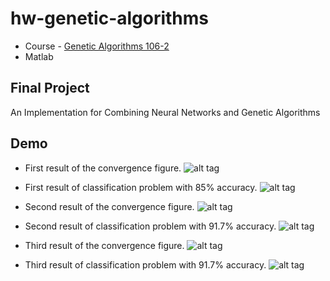# hw-genetic-algorithms

* Course - [Genetic Algorithms 106-2](http://class-qry.acad.ncku.edu.tw/syllabus/online_display.php?syear=0106&sem=2&co_no=P76C100&class_code=)
* Matlab

## Final Project ##
An Implementation for Combining Neural Networks and Genetic Algorithms

## Demo ##

* First result of the convergence figure.
![alt tag](https://i.imgur.com/RxpMEJo.png)

* First result of classification problem with 85% accuracy.
![alt tag](https://i.imgur.com/pDMfkUJ.png)

* Second result of the convergence figure.
![alt tag](https://i.imgur.com/uSWuxuQ.png)

* Second result of classification problem with 91.7% accuracy.
![alt tag](https://i.imgur.com/GkNfaKu.png)

* Third result of the convergence figure.
![alt tag](https://i.imgur.com/FiUwhKs.png)

* Third result of classification problem with 91.7% accuracy.
![alt tag](https://i.imgur.com/jpzHsxn.png)
